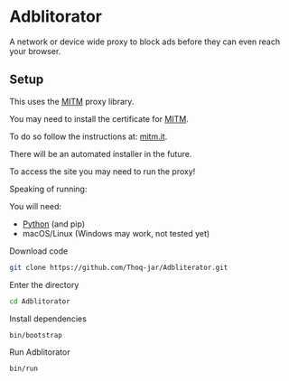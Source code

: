 # Adblitorator

A network or device wide proxy to block ads
before they can even reach your browser.

## Setup

This uses the [MITM](https://mitmproxy.org) proxy library.

You may need to install the
certificate for [MITM](https://mitmproxy.org).

To do so follow the instructions at: [mitm.it](https://mitm.it).

There will be an automated installer in the future.

To access the site you may need to run the proxy!

Speaking of running:

You will need:

- [Python](https://python.org) (and pip)
- macOS/Linux (Windows may work, not tested yet)

Download code

```bash
git clone https://github.com/Thoq-jar/Adbliterator.git
```

Enter the directory

```bash
cd Adblitorator
```

Install dependencies

```bash
bin/bootstrap
```

Run Adblitorator

```bash
bin/run
```
